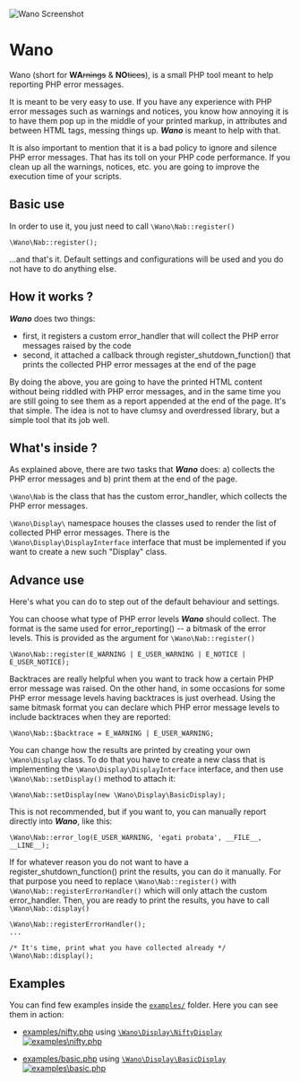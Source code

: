 ![Wano Screenshot](http://kaloyan.info/wano.github.com/1.png "Screenshot from \Wano\Display\NiftyDisplay")

# Wano
Wano (short for **WA**~~rnings~~ & **NO**~~tices~~), is a small PHP tool meant to help reporting PHP error messages.

It is meant to be very easy to use. If you have any experience with PHP error messages such as warnings and notices, you know how annoying it is to have them pop up in the middle of your printed markup, in attributes and between HTML tags, messing things up. ***Wano*** is meant to help with that.

It is also important to mention that it is a bad policy to ignore and silence PHP error messages. That has its toll on  your PHP code performance. If you clean up all the warnings, notices, etc. you are going to improve the execution time of your scripts.

## Basic use
In order to use it, you just need to call `\Wano\Nab::register()`

	\Wano\Nab::register();

...and that's it. Default settings and configurations will be used and you do not have to do anything else.

## How it works ?
***Wano*** does two things:

 * first, it registers a custom error_handler that will collect the PHP error messages raised by the code
 * second, it attached a callback through register_shutdown_function() that prints the collected PHP error messages at the end of the page

By doing the above, you are going to have the printed HTML content without being riddled with PHP error messages, and in the same time you are still going to see them as a report appended at the end of the page. It's that simple. The idea is not to have clumsy and overdressed library, but a simple tool that its job well.

## What's inside ?
As explained above, there are two tasks that ***Wano*** does: a) collects the PHP error messages and b) print them at the end of the page.

`\Wano\Nab` is the class that has the custom error_handler, which collects the PHP error messages.

`\Wano\Display\` namespace houses the classes used to render the list of collected PHP error messages. There is the `\Wano\Display\DisplayInterface` interface that must be implemented if you want to create a new such "Display" class.

## Advance use
Here's what you can do to step out of the default behaviour and settings.

You can choose what type of PHP error levels ***Wano*** should collect. The format is the same used for error_reporting() -- a bitmask of the error levels. This is provided as the argument for `\Wano\Nab::register()`

	\Wano\Nab::register(E_WARNING | E_USER_WARNING | E_NOTICE | E_USER_NOTICE);

Backtraces are really helpful when you want to track how a certain PHP error message was raised. On the other hand, in some occasions for some PHP error message levels having backtraces is just overhead. Using the same bitmask format you can declare which PHP error message levels to include backtraces when they are reported:

	\Wano\Nab::$backtrace = E_WARNING | E_USER_WARNING;

You can change how the results are printed by creating your own `\Wano\Display` class. To do that you have to create a new class that is implementing the `\Wano\Display\DisplayInterface` interface, and then use `\Wano\Nab::setDisplay()` method to attach it:

	\Wano\Nab::setDisplay(new \Wano\Display\BasicDisplay);

This is not recommended, but if you want to, you can manually report directly into ***Wano***, like this:

	\Wano\Nab::error_log(E_USER_WARNING, 'egati probata', __FILE__, __LINE__);

If for whatever reason you do not want to have a register_shutdown_function() print the results, you can do it manually. For that purpose you need to replace `\Wano\Nab::register()` with `\Wano\Nab::registerErrorHandler()` which will only attach the custom error_handler. Then, you are ready to print the results, you have to call `\Wano\Nab::display()`

	\Wano\Nab::registerErrorHandler();
	...

	/* It's time, print what you have collected already */
	\Wano\Nab::display();

## Examples
You can find few examples inside the [`examples/`](/examples/) folder. Here you can see them in action:

 * [examples/nifty.php](http://kaloyan.info/wano.github.com/demo/nifty.php) using [`\Wano\Display\NiftyDisplay`](/src/Display/NiftyDisplay.php)
 [![examples\nifty.php](http://kaloyan.info/wano.github.com/2.png)](http://kaloyan.info/wano.github.com/demo/nifty.php)

 * [examples/basic.php](http://kaloyan.info/wano.github.com/demo/basic.php) using [`\Wano\Display\BasicDisplay`](/src/Display/BasicDisplay.php)
[![examples\basic.php](http://kaloyan.info/wano.github.com/3.png)](http://kaloyan.info/wano.github.com/demo/basic.php)
